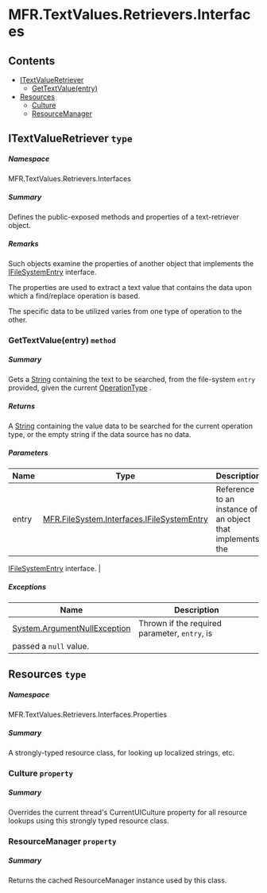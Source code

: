 <a name='assembly'></a>
# MFR.TextValues.Retrievers.Interfaces

## Contents

- [ITextValueRetriever](#T-MFR-TextValues-Retrievers-Interfaces-ITextValueRetriever 'MFR.TextValues.Retrievers.Interfaces.ITextValueRetriever')
  - [GetTextValue(entry)](#M-MFR-TextValues-Retrievers-Interfaces-ITextValueRetriever-GetTextValue-MFR-FileSystem-Interfaces-IFileSystemEntry- 'MFR.TextValues.Retrievers.Interfaces.ITextValueRetriever.GetTextValue(MFR.FileSystem.Interfaces.IFileSystemEntry)')
- [Resources](#T-MFR-TextValues-Retrievers-Interfaces-Properties-Resources 'MFR.TextValues.Retrievers.Interfaces.Properties.Resources')
  - [Culture](#P-MFR-TextValues-Retrievers-Interfaces-Properties-Resources-Culture 'MFR.TextValues.Retrievers.Interfaces.Properties.Resources.Culture')
  - [ResourceManager](#P-MFR-TextValues-Retrievers-Interfaces-Properties-Resources-ResourceManager 'MFR.TextValues.Retrievers.Interfaces.Properties.Resources.ResourceManager')

<a name='T-MFR-TextValues-Retrievers-Interfaces-ITextValueRetriever'></a>
## ITextValueRetriever `type`

##### Namespace

MFR.TextValues.Retrievers.Interfaces

##### Summary

Defines the public-exposed methods and properties of a text-retriever object.

##### Remarks

Such objects examine the properties of another object that implements
the [IFileSystemEntry](#T-MFR-FileSystem-Interfaces-IFileSystemEntry 'MFR.FileSystem.Interfaces.IFileSystemEntry') interface.



The properties are used to extract a text value that contains the data
upon which a find/replace operation is based.



The specific data to be utilized varies from one type of operation to
the other.

<a name='M-MFR-TextValues-Retrievers-Interfaces-ITextValueRetriever-GetTextValue-MFR-FileSystem-Interfaces-IFileSystemEntry-'></a>
### GetTextValue(entry) `method`

##### Summary

Gets a [String](http://msdn.microsoft.com/query/dev14.query?appId=Dev14IDEF1&l=EN-US&k=k:System.String 'System.String') containing the text to be
searched, from the file-system `entry` provided,
given the current
[OperationType](#P-MFR-FileAndFolderTextValueRetriever-OperationType 'MFR.FileAndFolderTextValueRetriever.OperationType')
.

##### Returns

A [String](http://msdn.microsoft.com/query/dev14.query?appId=Dev14IDEF1&l=EN-US&k=k:System.String 'System.String') containing the value data to be searched
for the current operation type, or the empty string if the data source has
no data.

##### Parameters

| Name | Type | Description |
| ---- | ---- | ----------- |
| entry | [MFR.FileSystem.Interfaces.IFileSystemEntry](#T-MFR-FileSystem-Interfaces-IFileSystemEntry 'MFR.FileSystem.Interfaces.IFileSystemEntry') | Reference to an instance of an object that implements the
[IFileSystemEntry](#T-MFR-FileSystem-Interfaces-IFileSystemEntry 'MFR.FileSystem.Interfaces.IFileSystemEntry')
interface. |

##### Exceptions

| Name | Description |
| ---- | ----------- |
| [System.ArgumentNullException](http://msdn.microsoft.com/query/dev14.query?appId=Dev14IDEF1&l=EN-US&k=k:System.ArgumentNullException 'System.ArgumentNullException') | Thrown if the required parameter, `entry`, is
passed a `null` value. |

<a name='T-MFR-TextValues-Retrievers-Interfaces-Properties-Resources'></a>
## Resources `type`

##### Namespace

MFR.TextValues.Retrievers.Interfaces.Properties

##### Summary

A strongly-typed resource class, for looking up localized strings, etc.

<a name='P-MFR-TextValues-Retrievers-Interfaces-Properties-Resources-Culture'></a>
### Culture `property`

##### Summary

Overrides the current thread's CurrentUICulture property for all
  resource lookups using this strongly typed resource class.

<a name='P-MFR-TextValues-Retrievers-Interfaces-Properties-Resources-ResourceManager'></a>
### ResourceManager `property`

##### Summary

Returns the cached ResourceManager instance used by this class.
